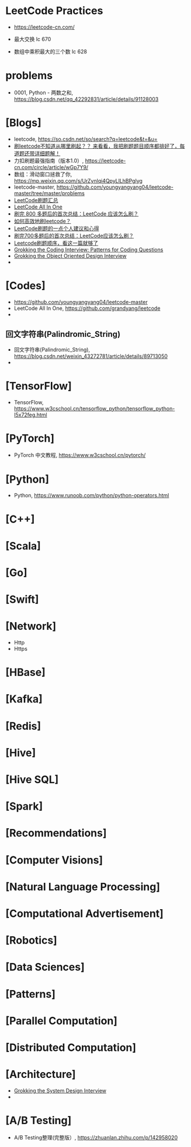 # LeetCode Practices
+ https://leetcode-cn.com/

+ 最大交换 lc 670 
+ 数组中乘积最大的三个数 lc 628

# problems
+ 0001, Python - 两数之和, https://blog.csdn.net/qq_42292831/article/details/91128003


# [Blogs]
+ leetcode, https://so.csdn.net/so/search?q=leetcode&t=&u=
+ [刷leetcode不知道从哪里刷起？？ 来看看，我把刷题题目顺序都排好了，每道题还带详细题解！](https://blog.csdn.net/youngyangyang04/article/details/111773608?ops_request_misc=%257B%2522request%255Fid%2522%253A%2522162400084016780262572678%2522%252C%2522scm%2522%253A%252220140713.130102334..%2522%257D&request_id=162400084016780262572678&biz_id=0&utm_medium=distribute.pc_search_result.none-task-blog-2~all~top_positive~default-2-111773608.pc_search_result_control_group&utm_term=leetcode&spm=1018.2226.3001.4187)
+ 力扣刷题最强指南（版本1.0）, https://leetcode-cn.com/circle/article/wGp7Y9/
+ 数组：滑动窗口拯救了你, https://mp.weixin.qq.com/s/UrZynlqi4QpyLlLhBPglyg
+ leetcode-master, https://github.com/youngyangyang04/leetcode-master/tree/master/problems
+ [LeetCode刷题汇总](https://blog.csdn.net/weixin_44171872/article/details/108670985?ops_request_misc=%257B%2522request%255Fid%2522%253A%2522162400084016780262572678%2522%252C%2522scm%2522%253A%252220140713.130102334..%2522%257D&request_id=162400084016780262572678&biz_id=0&utm_medium=distribute.pc_search_result.none-task-blog-2~all~top_click~default-3-108670985.pc_search_result_control_group&utm_term=leetcode&spm=1018.2226.3001.4187)
+ [LeetCode All In One](https://github.com/grandyang/leetcode)
+ [刷完 800 多题后的首次总结：LeetCode 应该怎么刷？](https://blog.csdn.net/fuxuemingzhu/article/details/105183554?ops_request_misc=%257B%2522request%255Fid%2522%253A%2522162400084016780262572678%2522%252C%2522scm%2522%253A%252220140713.130102334..%2522%257D&request_id=162400084016780262572678&biz_id=0&utm_medium=distribute.pc_search_result.none-task-blog-2~all~top_positive~default-1-105183554.pc_search_result_control_group&utm_term=leetcode&spm=1018.2226.3001.4187)
+ [如何高效地刷leetcode？](https://www.zhihu.com/question/321921987/answer/1011359150)
+ [LeetCode刷题的一点个人建议和心得](https://www.cnblogs.com/liuzhen1995/p/13767751.html)
+ [刷完700多题后的首次总结：LeetCode应该怎么刷？](https://zhuanlan.zhihu.com/p/190048669)
+ [Leetcode刷题顺序，看这一篇就够了](https://zhuanlan.zhihu.com/p/161036474)
+ [Grokking the Coding Interview: Patterns for Coding Questions](https://www.educative.io/courses/grokking-the-coding-interview?aff=K7qB)
+ [Grokking the Object Oriented Design Interview](https://www.educative.io/courses/grokking-the-object-oriented-design-interview?aff=K7qB)
+ 

# [Codes]
+ https://github.com/youngyangyang04/leetcode-master
+ LeetCode All In One, https://github.com/grandyang/leetcode
+ 

## 回文字符串(Palindromic_String)
+ 回文字符串(Palindromic_String), https://blog.csdn.net/weixin_43272781/article/details/89713050
+ 

# [TensorFlow]
+ TensorFlow, https://www.w3cschool.cn/tensorflow_python/tensorflow_python-l5x72feg.html

# [PyTorch]
+ PyTorch 中文教程, https://www.w3cschool.cn/pytorch/

# [Python]
+ Python, https://www.runoob.com/python/python-operators.html

# [C++]

# [Scala]

# [Go]

# [Swift]


# [Network]
+ Http
+ Https

# [HBase]

# [Kafka]

# [Redis]

# [Hive]

# [Hive SQL]

# [Spark]

# [Recommendations]

# [Computer Visions]

# [Natural Language Processing]

# [Computational Advertisement]

# [Robotics]

# [Data Sciences]

# [Patterns]

# [Parallel Computation]

# [Distributed Computation]

# [Architecture]
+ [Grokking the System Design Interview](https://www.educative.io/courses/grokking-the-system-design-interview?aff=K7qB)
+ 

# [A/B Testing]
+ A/B Testing整理(完整版）, https://zhuanlan.zhihu.com/p/142958020



